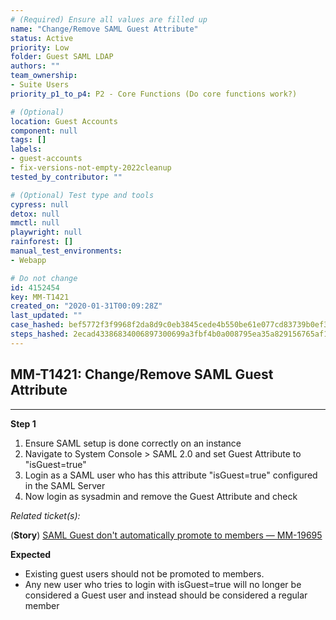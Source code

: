```yaml
---
# (Required) Ensure all values are filled up
name: "Change/Remove SAML Guest Attribute"
status: Active
priority: Low
folder: Guest SAML LDAP
authors: ""
team_ownership:
- Suite Users
priority_p1_to_p4: P2 - Core Functions (Do core functions work?)

# (Optional)
location: Guest Accounts
component: null
tags: []
labels:
- guest-accounts
- fix-versions-not-empty-2022cleanup
tested_by_contributor: ""

# (Optional) Test type and tools
cypress: null
detox: null
mmctl: null
playwright: null
rainforest: []
manual_test_environments:
- Webapp

# Do not change
id: 4152454
key: MM-T1421
created_on: "2020-01-31T00:09:28Z"
last_updated: ""
case_hashed: bef5772f3f9968f2da8d9c0eb3845cede4b550be61e077cd83739b0ef3b450d89105a00355e25e06e1dbd13f220f7266
steps_hashed: 2ecad43386834006897300699a3fbf4b0a008795ea35a829156765af13d98c8c6f8873387df1e45acc4604f3601d3697
---
```


<!-- (Auto-generated) Based on frontmatter's "key" and "name" -->

## MM-T1421: Change/Remove SAML Guest Attribute

---

**Step 1**

1. Ensure SAML setup is done correctly on an instance
2. Navigate to System Console > SAML 2.0 and set Guest Attribute to "isGuest=true"
3. Login as a SAML user who has this attribute "isGuest=true" configured in the SAML Server
4. Now login as sysadmin and remove the Guest Attribute and check

_Related ticket(s):_

(**Story**) [SAML Guest don't automatically promote to members — MM-19695](https://mattermost.atlassian.net/browse/MM-19695)

**Expected**

- Existing guest users should not be promoted to members.
- Any new user who tries to login with isGuest=true will no longer be considered a Guest user and instead should be considered a regular member
